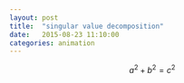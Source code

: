```yaml
---
layout: post
title:  "singular value decomposition"
date:   2015-08-23 11:10:00
categories: animation
---
```


$$a^2 + b^2 = c^2$$
